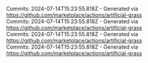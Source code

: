 Commits: 2024-07-14T15:23:55.818Z - Generated via https://github.com/marketplace/actions/artificial-grass
<br>
Commits: 2024-07-14T15:23:55.818Z - Generated via https://github.com/marketplace/actions/artificial-grass
<br>
Commits: 2024-07-14T15:23:55.818Z - Generated via https://github.com/marketplace/actions/artificial-grass
<br>
Commits: 2024-07-14T15:23:55.818Z - Generated via https://github.com/marketplace/actions/artificial-grass
<br>
